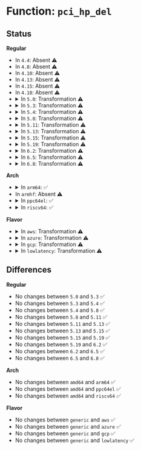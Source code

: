 # Function: <code>pci_hp_del</code>

## Status
<b>Regular</b>
<ul>
<li>
In <code>4.4</code>: Absent ⚠️
</li>
<li>
In <code>4.8</code>: Absent ⚠️
</li>
<li>
In <code>4.10</code>: Absent ⚠️
</li>
<li>
In <code>4.13</code>: Absent ⚠️
</li>
<li>
In <code>4.15</code>: Absent ⚠️
</li>
<li>
In <code>4.18</code>: Absent ⚠️
</li>
<li>
<details>
<summary>In <code>5.0</code>: Transformation ⚠️</summary>

```c
void pci_hp_del(struct hotplug_slot *slot);
```

**Collision:** Unique Global

**Inline:** No

**Transformation:** True

**Instances:**

```
In drivers/pci/hotplug/pci_hotplug_core.c (0)
Location: drivers/pci/hotplug/pci_hotplug_core.c:519
Inline: False
Direct callers:
  - drivers/pci/hotplug/pci_hotplug_core.c:pci_hp_deregister
  - drivers/pci/hotplug/pciehp_core.c:pciehp_remove
```
**Symbols:**

```
ffffffff8154e140-ffffffff8154e167: pci_hp_del.cold.14 (STB_LOCAL)
ffffffff8154db10-ffffffff8154dd0d: pci_hp_del (STB_GLOBAL)
```
</details>
</li>
<li>
<details>
<summary>In <code>5.3</code>: Transformation ⚠️</summary>

```c
void pci_hp_del(struct hotplug_slot *slot);
```

**Collision:** Unique Global

**Inline:** No

**Transformation:** True

**Instances:**

```
In drivers/pci/hotplug/pci_hotplug_core.c (0)
Location: drivers/pci/hotplug/pci_hotplug_core.c:519
Inline: False
Direct callers:
  - drivers/pci/hotplug/pci_hotplug_core.c:pci_hp_deregister
  - drivers/pci/hotplug/pciehp_core.c:pciehp_remove
```
**Symbols:**

```
ffffffff8157df80-ffffffff8157dfcb: pci_hp_del.cold (STB_LOCAL)
ffffffff8157d930-ffffffff8157db2f: pci_hp_del (STB_GLOBAL)
```
</details>
</li>
<li>
<details>
<summary>In <code>5.4</code>: Transformation ⚠️</summary>

```c
void pci_hp_del(struct hotplug_slot *slot);
```

**Collision:** Unique Global

**Inline:** No

**Transformation:** True

**Instances:**

```
In drivers/pci/hotplug/pci_hotplug_core.c (0)
Location: drivers/pci/hotplug/pci_hotplug_core.c:519
Inline: False
Direct callers:
  - drivers/pci/hotplug/pci_hotplug_core.c:pci_hp_deregister
  - drivers/pci/hotplug/pciehp_core.c:pciehp_remove
```
**Symbols:**

```
ffffffff8159f9e0-ffffffff8159fa07: pci_hp_del.cold (STB_LOCAL)
ffffffff8159f390-ffffffff8159f58f: pci_hp_del (STB_GLOBAL)
```
</details>
</li>
<li>
<details>
<summary>In <code>5.8</code>: Transformation ⚠️</summary>

```c
void pci_hp_del(struct hotplug_slot *slot);
```

**Collision:** Unique Global

**Inline:** No

**Transformation:** True

**Instances:**

```
In drivers/pci/hotplug/pci_hotplug_core.c (0)
Location: drivers/pci/hotplug/pci_hotplug_core.c:519
Inline: False
Direct callers:
  - drivers/pci/hotplug/pci_hotplug_core.c:pci_hp_deregister
  - drivers/pci/hotplug/pciehp_core.c:pciehp_remove
```
**Symbols:**

```
ffffffff81648370-ffffffff81648398: pci_hp_del.cold (STB_LOCAL)
ffffffff81647e10-ffffffff81647eea: pci_hp_del (STB_GLOBAL)
```
</details>
</li>
<li>
<details>
<summary>In <code>5.11</code>: Transformation ⚠️</summary>

```c
void pci_hp_del(struct hotplug_slot *slot);
```

**Collision:** Unique Global

**Inline:** No

**Transformation:** True

**Instances:**

```
In drivers/pci/hotplug/pci_hotplug_core.c (0)
Location: drivers/pci/hotplug/pci_hotplug_core.c:519
Inline: False
Direct callers:
  - drivers/pci/hotplug/pci_hotplug_core.c:pci_hp_deregister
  - drivers/pci/hotplug/pciehp_core.c:pciehp_remove
```
**Symbols:**

```
ffffffff81bfb3c0-ffffffff81bfb3e8: pci_hp_del.cold (STB_LOCAL)
ffffffff8166cf90-ffffffff8166d06a: pci_hp_del (STB_GLOBAL)
```
</details>
</li>
<li>
<details>
<summary>In <code>5.13</code>: Transformation ⚠️</summary>

```c
void pci_hp_del(struct hotplug_slot *slot);
```

**Collision:** Unique Global

**Inline:** No

**Transformation:** True

**Instances:**

```
In drivers/pci/hotplug/pci_hotplug_core.c (0)
Location: drivers/pci/hotplug/pci_hotplug_core.c:519
Inline: False
Direct callers:
  - drivers/pci/hotplug/pci_hotplug_core.c:pci_hp_deregister
  - drivers/pci/hotplug/pciehp_core.c:pciehp_remove
```
**Symbols:**

```
ffffffff81bed261-ffffffff81bed289: pci_hp_del.cold (STB_LOCAL)
ffffffff8164f7b0-ffffffff8164f9b2: pci_hp_del (STB_GLOBAL)
```
</details>
</li>
<li>
<details>
<summary>In <code>5.15</code>: Transformation ⚠️</summary>

```c
void pci_hp_del(struct hotplug_slot *slot);
```

**Collision:** Unique Global

**Inline:** No

**Transformation:** True

**Instances:**

```
In drivers/pci/hotplug/pci_hotplug_core.c (0)
Location: drivers/pci/hotplug/pci_hotplug_core.c:519
Inline: False
Direct callers:
  - drivers/pci/hotplug/pci_hotplug_core.c:pci_hp_deregister
  - drivers/pci/hotplug/pciehp_core.c:pciehp_remove
```
**Symbols:**

```
ffffffff81ce7f77-ffffffff81ce7fb3: pci_hp_del.cold (STB_LOCAL)
ffffffff816c1500-ffffffff816c170e: pci_hp_del (STB_GLOBAL)
```
</details>
</li>
<li>
<details>
<summary>In <code>5.19</code>: Transformation ⚠️</summary>

```c
void pci_hp_del(struct hotplug_slot *slot);
```

**Collision:** Unique Global

**Inline:** No

**Transformation:** True

**Instances:**

```
In drivers/pci/hotplug/pci_hotplug_core.c (0)
Location: drivers/pci/hotplug/pci_hotplug_core.c:519
Inline: False
Direct callers:
  - drivers/pci/hotplug/pci_hotplug_core.c:pci_hp_deregister
  - drivers/pci/hotplug/pciehp_core.c:pciehp_remove
```
**Symbols:**

```
ffffffff81eaeff5-ffffffff81eaf031: pci_hp_del.cold (STB_LOCAL)
ffffffff817e6d20-ffffffff817e6f35: pci_hp_del (STB_GLOBAL)
```
</details>
</li>
<li>
<details>
<summary>In <code>6.2</code>: Transformation ⚠️</summary>

```c
void pci_hp_del(struct hotplug_slot *slot);
```

**Collision:** Unique Global

**Inline:** No

**Transformation:** True

**Instances:**

```
In drivers/pci/hotplug/pci_hotplug_core.c (0)
Location: drivers/pci/hotplug/pci_hotplug_core.c:519
Inline: False
Direct callers:
  - drivers/pci/hotplug/pci_hotplug_core.c:pci_hp_deregister
  - drivers/pci/hotplug/pciehp_core.c:pciehp_remove
```
**Symbols:**

```
ffffffff8208f7ef-ffffffff8208f803: pci_hp_del.cold (STB_LOCAL)
ffffffff8190bcb0-ffffffff8190bef0: pci_hp_del (STB_GLOBAL)
```
</details>
</li>
<li>
<details>
<summary>In <code>6.5</code>: Transformation ⚠️</summary>

```c
void pci_hp_del(struct hotplug_slot *slot);
```

**Collision:** Unique Global

**Inline:** No

**Transformation:** True

**Instances:**

```
In drivers/pci/hotplug/pci_hotplug_core.c (0)
Location: drivers/pci/hotplug/pci_hotplug_core.c:519
Inline: False
Direct callers:
  - drivers/pci/hotplug/pci_hotplug_core.c:pci_hp_deregister
  - drivers/pci/hotplug/pciehp_core.c:pciehp_remove
```
**Symbols:**

```
ffffffff8210fb50-ffffffff8210fb64: pci_hp_del.cold (STB_LOCAL)
ffffffff8194f330-ffffffff8194f570: pci_hp_del (STB_GLOBAL)
```
</details>
</li>
<li>
<details>
<summary>In <code>6.8</code>: Transformation ⚠️</summary>

```c
void pci_hp_del(struct hotplug_slot *slot);
```

**Collision:** Unique Global

**Inline:** No

**Transformation:** True

**Instances:**

```
In drivers/pci/hotplug/pci_hotplug_core.c (0)
Location: drivers/pci/hotplug/pci_hotplug_core.c:519
Inline: False
Direct callers:
  - drivers/pci/hotplug/pci_hotplug_core.c:pci_hp_deregister
  - drivers/pci/hotplug/pciehp_core.c:pciehp_remove
```
**Symbols:**

```
ffffffff821ed878-ffffffff821ed88c: pci_hp_del.cold (STB_LOCAL)
ffffffff81998760-ffffffff819989a0: pci_hp_del (STB_GLOBAL)
```
</details>
</li>
</ul>
<b>Arch</b>
<ul>
<li>
<details>
<summary>In <code>arm64</code>: ✅</summary>

```c
void pci_hp_del(struct hotplug_slot *slot);
```

**Collision:** Unique Global

**Inline:** No

**Transformation:** False

**Instances:**

```
In drivers/pci/hotplug/pci_hotplug_core.c (ffff8000107078c8)
Location: drivers/pci/hotplug/pci_hotplug_core.c:519
Inline: False
Direct callers:
  - drivers/pci/hotplug/pci_hotplug_core.c:pci_hp_deregister
  - drivers/pci/hotplug/pciehp_core.c:pciehp_remove
```
**Symbols:**

```
ffff8000107078c8-ffff800010707ad4: pci_hp_del (STB_GLOBAL)
```
</details>
</li>
<li>
In <code>armhf</code>: Absent ⚠️
</li>
<li>
<details>
<summary>In <code>ppc64el</code>: ✅</summary>

```c
void pci_hp_del(struct hotplug_slot *slot);
```

**Collision:** Unique Global

**Inline:** No

**Transformation:** False

**Instances:**

```
In drivers/pci/hotplug/pci_hotplug_core.c (c00000000087fd50)
Location: drivers/pci/hotplug/pci_hotplug_core.c:519
Inline: False
Direct callers:
  - drivers/pci/hotplug/pci_hotplug_core.c:pci_hp_deregister
```
**Symbols:**

```
c00000000087fd50-c0000000008801e8: pci_hp_del (STB_GLOBAL)
```
</details>
</li>
<li>
<details>
<summary>In <code>riscv64</code>: ✅</summary>

```c
void pci_hp_del(struct hotplug_slot *slot);
```

**Collision:** Unique Global

**Inline:** No

**Transformation:** False

**Instances:**

```
In drivers/pci/hotplug/pci_hotplug_core.c (ffffffe0004d52da)
Location: drivers/pci/hotplug/pci_hotplug_core.c:519
Inline: False
Direct callers:
  - drivers/pci/hotplug/pci_hotplug_core.c:pci_hp_deregister
  - drivers/pci/hotplug/pciehp_core.c:pciehp_remove
```
**Symbols:**

```
ffffffe0004d52da-ffffffe0004d54a2: pci_hp_del (STB_GLOBAL)
```
</details>
</li>
</ul>
<b>Flavor</b>
<ul>
<li>
<details>
<summary>In <code>aws</code>: Transformation ⚠️</summary>

```c
void pci_hp_del(struct hotplug_slot *slot);
```

**Collision:** Unique Global

**Inline:** No

**Transformation:** True

**Instances:**

```
In drivers/pci/hotplug/pci_hotplug_core.c (0)
Location: drivers/pci/hotplug/pci_hotplug_core.c:519
Inline: False
Direct callers:
  - drivers/pci/hotplug/pci_hotplug_core.c:pci_hp_deregister
  - drivers/pci/hotplug/pciehp_core.c:pciehp_remove
```
**Symbols:**

```
ffffffff815931f0-ffffffff81593217: pci_hp_del.cold (STB_LOCAL)
ffffffff81592ba0-ffffffff81592d9f: pci_hp_del (STB_GLOBAL)
```
</details>
</li>
<li>
<details>
<summary>In <code>azure</code>: Transformation ⚠️</summary>

```c
void pci_hp_del(struct hotplug_slot *slot);
```

**Collision:** Unique Global

**Inline:** No

**Transformation:** True

**Instances:**

```
In drivers/pci/hotplug/pci_hotplug_core.c (0)
Location: drivers/pci/hotplug/pci_hotplug_core.c:519
Inline: False
Direct callers:
  - drivers/pci/hotplug/pci_hotplug_core.c:pci_hp_deregister
  - drivers/pci/hotplug/pciehp_core.c:pciehp_remove
```
**Symbols:**

```
ffffffff81582380-ffffffff815823a7: pci_hp_del.cold (STB_LOCAL)
ffffffff81581d30-ffffffff81581f2f: pci_hp_del (STB_GLOBAL)
```
</details>
</li>
<li>
<details>
<summary>In <code>gcp</code>: Transformation ⚠️</summary>

```c
void pci_hp_del(struct hotplug_slot *slot);
```

**Collision:** Unique Global

**Inline:** No

**Transformation:** True

**Instances:**

```
In drivers/pci/hotplug/pci_hotplug_core.c (0)
Location: drivers/pci/hotplug/pci_hotplug_core.c:519
Inline: False
Direct callers:
  - drivers/pci/hotplug/pci_hotplug_core.c:pci_hp_deregister
  - drivers/pci/hotplug/pciehp_core.c:pciehp_remove
```
**Symbols:**

```
ffffffff81593730-ffffffff81593757: pci_hp_del.cold (STB_LOCAL)
ffffffff815930e0-ffffffff815932df: pci_hp_del (STB_GLOBAL)
```
</details>
</li>
<li>
<details>
<summary>In <code>lowlatency</code>: Transformation ⚠️</summary>

```c
void pci_hp_del(struct hotplug_slot *slot);
```

**Collision:** Unique Global

**Inline:** No

**Transformation:** True

**Instances:**

```
In drivers/pci/hotplug/pci_hotplug_core.c (0)
Location: drivers/pci/hotplug/pci_hotplug_core.c:519
Inline: False
Direct callers:
  - drivers/pci/hotplug/pci_hotplug_core.c:pci_hp_deregister
  - drivers/pci/hotplug/pciehp_core.c:pciehp_remove
```
**Symbols:**

```
ffffffff815adbb0-ffffffff815adbd7: pci_hp_del.cold (STB_LOCAL)
ffffffff815ad560-ffffffff815ad75f: pci_hp_del (STB_GLOBAL)
```
</details>
</li>
</ul>

## Differences
<b>Regular</b>
<ul>
<li>
No changes between <code>5.0</code> and <code>5.3</code> ✅
</li>
<li>
No changes between <code>5.3</code> and <code>5.4</code> ✅
</li>
<li>
No changes between <code>5.4</code> and <code>5.8</code> ✅
</li>
<li>
No changes between <code>5.8</code> and <code>5.11</code> ✅
</li>
<li>
No changes between <code>5.11</code> and <code>5.13</code> ✅
</li>
<li>
No changes between <code>5.13</code> and <code>5.15</code> ✅
</li>
<li>
No changes between <code>5.15</code> and <code>5.19</code> ✅
</li>
<li>
No changes between <code>5.19</code> and <code>6.2</code> ✅
</li>
<li>
No changes between <code>6.2</code> and <code>6.5</code> ✅
</li>
<li>
No changes between <code>6.5</code> and <code>6.8</code> ✅
</li>
</ul>
<b>Arch</b>
<ul>
<li>
No changes between <code>amd64</code> and <code>arm64</code> ✅
</li>
<li>
No changes between <code>amd64</code> and <code>ppc64el</code> ✅
</li>
<li>
No changes between <code>amd64</code> and <code>riscv64</code> ✅
</li>
</ul>
<b>Flavor</b>
<ul>
<li>
No changes between <code>generic</code> and <code>aws</code> ✅
</li>
<li>
No changes between <code>generic</code> and <code>azure</code> ✅
</li>
<li>
No changes between <code>generic</code> and <code>gcp</code> ✅
</li>
<li>
No changes between <code>generic</code> and <code>lowlatency</code> ✅
</li>
</ul>
